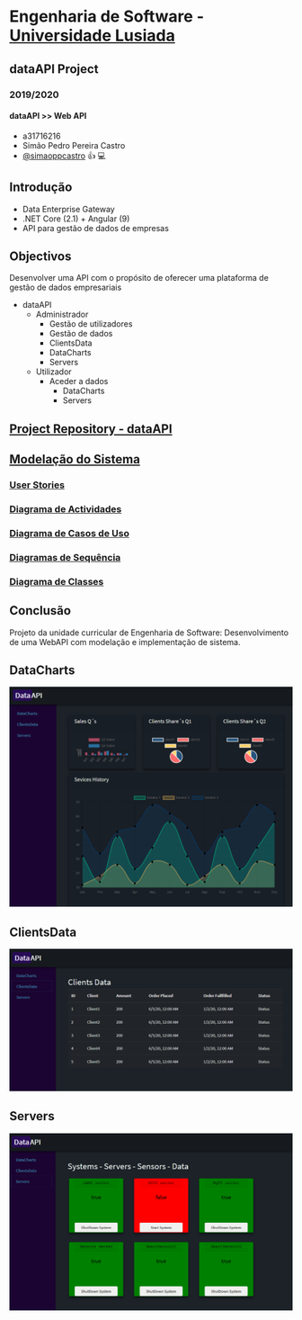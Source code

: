 # Engenharia de Software - [Universidade Lusiada](http://www.fam.ulusiada.pt/)
## dataAPI Project
### 2019/2020
#### dataAPI >> Web API 

* a31716216
* Simão Pedro Pereira Castro
* [@simaoppcastro](https://github.com/simaoppcastro)
:+1:  :computer:

## Introdução
* Data Enterprise Gateway
* .NET Core (2.1) + Angular (9)
* API para gestão de dados de empresas 

## Objectivos
Desenvolver uma API com o propósito de oferecer uma plataforma de gestão de dados empresariais 

* dataAPI
    * Administrador
        * Gestão de utilizadores
        * Gestão de dados
        * ClientsData
        * DataCharts
        * Servers
    * Utilizador
        * Aceder a dados
            * DataCharts
            * Servers

## [Project Repository - dataAPI](https://github.com/simaoppcastro/dataAPI)

## [Modelação do Sistema](https://github.com/dataAPI/tree/master/docs)

### [User Stories](https://github.com/UL-ES-2019-2020/SimaoCastro/tree/master/docs/UserStories.md)

### [Diagrama de Actividades](https://github.com/dataAPI/tree/master/docs/ActivityDiagram.md)

### [Diagrama de Casos de Uso](https://github.com/dataAPI/tree/master/docs/UseCaseDiagrams.md)

### [Diagramas de Sequência](https://github.com/dataAPI/tree/master/docs//SequenceDiagram.md)

### [Diagrama de Classes](https://github.com/dataAPI/tree/master/docs//ClassDiagram.md)

## Conclusão
Projeto da unidade curricular de Engenharia de Software: Desenvolvimento de uma WebAPI com modelação e implementação de sistema.

## DataCharts

![DataCharts](/images/UI_page1.PNG)

## ClientsData

![ClientsData](/images/UI_page2.PNG)

## Servers

![Servers](/images/UI_page3.PNG)
